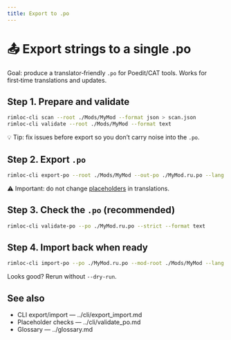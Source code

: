 ```yaml
---
title: Export to .po
---
```


# 📤 Export strings to a single .po

Goal: produce a translator‑friendly `.po` for Poedit/CAT tools. Works for first‑time translations and updates.

## Step 1. Prepare and validate

```bash
rimloc-cli scan --root ./Mods/MyMod --format json > scan.json
rimloc-cli validate --root ./Mods/MyMod --format text
```

💡 Tip: fix issues before export so you don’t carry noise into the `.po`.

## Step 2. Export `.po`

```bash
rimloc-cli export-po --root ./Mods/MyMod --out-po ./MyMod.ru.po --lang ru
```

⚠️ Important: do not change [placeholders](../glossary.md#placeholder) in translations.

## Step 3. Check the `.po` (recommended)

```bash
rimloc-cli validate-po --po ./MyMod.ru.po --strict --format text
```

## Step 4. Import back when ready

```bash
rimloc-cli import-po --po ./MyMod.ru.po --mod-root ./Mods/MyMod --lang ru --report --dry-run
```

Looks good? Rerun without `--dry-run`.

## See also

- CLI export/import — ../cli/export_import.md
- Placeholder checks — ../cli/validate_po.md
- Glossary — ../glossary.md

